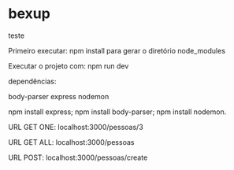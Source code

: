 # bexup
teste

Primeiro executar: npm install para gerar o diretório node_modules

Executar o projeto com: npm run dev

dependências: 

body-parser
express
nodemon


npm install express;
npm install body-parser;
npm install nodemon.


URL GET ONE: localhost:3000/pessoas/3

URL GET ALL: localhost:3000/pessoas

URL POST: localhost:3000/pessoas/create




